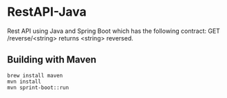 # RestAPI-Java
Rest API using Java and Spring Boot which has the following contract: GET /reverse/&lt;string> returns &lt;string> reversed.

## Building with Maven
```
brew install maven
mvn install
mvn sprint-boot::run
```